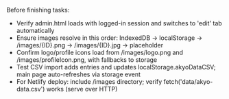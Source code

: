 Before finishing tasks:
- Verify admin.html loads with logged-in session and switches to 'edit' tab automatically
- Ensure images resolve in this order: IndexedDB -> localStorage -> /images/{ID}.png -> /images/{ID}.jpg -> placeholder
- Confirm logo/profile icons load from /images/logo.png and /images/profileIcon.png, with fallbacks to storage
- Test CSV import adds entries and updates localStorage.akyoDataCSV; main page auto-refreshes via storage event
- For Netlify deploy: include /images directory; verify fetch('data/akyo-data.csv') works (serve over HTTP)
